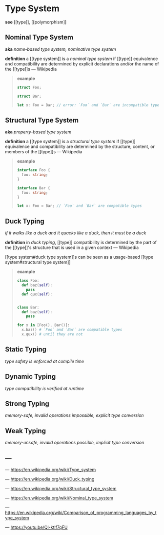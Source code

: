 # Type System

**see** [[type]], [[polymorphism]]

## Nominal Type System

**aka** _name-based type system, nominative type system_

**definition** a [[type system]] is a _nominal type system_ if [[type]] equivalence and compatibility are determined by explicit declarations and/or the name of the [[type]]s &mdash; Wikipedia

> **example**
>
> ```rust
> struct Foo;
>
> struct Bar;
>
> let x: Foo = Bar; // error: `Foo` and `Bar` are incompatible types
> ```

## Structural Type System

**aka** _property-based type system_

**definition** a [[type system]] is a _structural type system_ if [[type]] equivalence and compatibility are determined by the structure, content, or members of the [[type]]s &mdash; Wikipedia

> **example**
>
> ```typescript
> interface Foo {
>   foo: string;
> }
>
> interface Bar {
>   foo: string;
> }
>
> let x: Foo = Bar; // `Foo` and `Bar` are compatible types
> ```

## Duck Typing

_if it walks like a duck and it quacks like a duck, then it must be a duck_

**definition** in _duck typing_, [[type]] compatibility is determined by the part of the [[type]]'s structure that is used in a given context &mdash; Wikipedia

[[type system#duck type system]]s can be seen as a usage-based [[type system#structural type system]]

> **example**
>
> ```python
> class Foo:
>   def baz(self):
>     pass
>   def qux(self):
>
>
> class Bar:
>   def baz(self):
>     pass
>
> for x in [Foo(), Bar()]:
>   x.baz() # `Foo` and `Bar` are compatible types
>   x.qux() # until they are not
> ```

## Static Typing

_type safety is enforced at compile time_

## Dynamic Typing

_type compatibility is verified at runtime_

## Strong Typing

_memory-safe, invalid operations impossible, explicit type conversion_

## Weak Typing

_memory-unsafe, invalid operations possible, implicit type conversion_

## &mdash;

&mdash; <https://en.wikipedia.org/wiki/Type_system>

&mdash; <https://en.wikipedia.org/wiki/Duck_typing>

&mdash; <https://en.wikipedia.org/wiki/Structural_type_system>

&mdash; <https://en.wikipedia.org/wiki/Nominal_type_system>

&mdash; <https://en.wikipedia.org/wiki/Comparison_of_programming_languages_by_type_system>

&mdash; <https://youtu.be/QI-ktlf7qFU>
